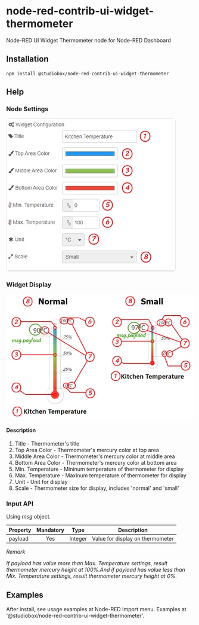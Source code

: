 # node-red-contrib-ui-widget-thermometer
Node-RED UI Widget Thermometer node for Node-RED Dashboard

## Installation
```
npm install @studiobox/node-red-contrib-ui-widget-thermometer
```

## Help

### Node Settings

![Node Settings](/resources/widget-settings.png?raw=true "Node Settings")

### Widget Display

![Widget display](/resources/widget-display.png?raw=true "Widget display")

#### Description

1. Title - Thermometer's title
2. Top Area Color - Thermometer's mercury color at top area
3. Middle Area Color - Thermometer's mercury color at middle area
4. Bottom Area Color - Thermometer's mercury color at bottom area
5. Min. Temperature - Mininum temperature of thermometer for display
6. Max. Temperature - Maxinum temperature of thermometer for display
7. Unit - Unit for display
8. Scale - Thermometer size for display, includes 'normal' and 'small'

### Input API
Using *msg* object.

| Property     | Mandatory   | Type    | Description |
| ------------ |:-----------:|:-------:| ----------- |
| payload      | Yes         | Integer | Value for display on thermometer |

*Remark*

*If payload has value more than Max. Temperature settings, result thermometer mercury height at 100%.And if payload has value less than Mix. Temperature settings, result thermometer mercury height at 0%.*

## Examples
After install, see usage examples at Node-RED Import menu. Examples at '@studiobox/node-red-contrib-ui-widget-thermometer'.